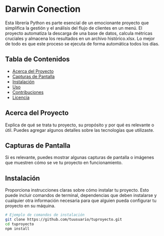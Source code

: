 # Darwin Conection

Esta librería Python es parte esencial de un emocionante proyecto que simplifica la gestión y el análisis del flujo de clientes en un menú. El proyecto automatiza la descarga de una base de datos, calcula métricas cruciales y almacena los resultados en un archivo histórico.xlsx. Lo mejor de todo es que este proceso se ejecuta de forma automática todos los días.
## Tabla de Contenidos

- [Acerca del Proyecto](#acerca-del-proyecto)
- [Capturas de Pantalla](#capturas-de-pantalla)
- [Instalación](#instalación)
- [Uso](#uso)
- [Contribuciones](#contribuciones)
- [Licencia](#licencia)

## Acerca del Proyecto

Explica de qué se trata tu proyecto, su propósito y por qué es relevante o útil. Puedes agregar algunos detalles sobre las tecnologías que utilizaste.

## Capturas de Pantalla

Si es relevante, puedes mostrar algunas capturas de pantalla o imágenes que muestren cómo se ve tu proyecto en funcionamiento.

## Instalación

Proporciona instrucciones claras sobre cómo instalar tu proyecto. Esto puede incluir comandos de terminal, dependencias que deben instalarse y cualquier otra información necesaria para que alguien pueda configurar tu proyecto en su máquina.

```bash
# Ejemplo de comandos de instalación
git clone https://github.com/tuusuario/tuproyecto.git
cd tuproyecto
npm install
